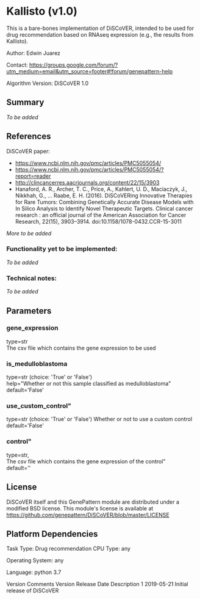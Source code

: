 # Kallisto (v1.0)

This is a bare-bones implementation of DiSCoVER, intended to be used for drug recommendation based on RNAseq expression (e.g., the results from Kallisto).

Author: Edwin Juarez

Contact: https://groups.google.com/forum/?utm_medium=email&utm_source=footer#!forum/genepattern-help

Algorithm Version: DiSCoVER 1.0

## Summary
*To be added*

## References

DiSCoVER paper:
- https://www.ncbi.nlm.nih.gov/pmc/articles/PMC5055054/
- https://www.ncbi.nlm.nih.gov/pmc/articles/PMC5055054/?report=reader
- http://clincancerres.aacrjournals.org/content/22/15/3903
- Hanaford, A. R., Archer, T. C., Price, A., Kahlert, U. D., Maciaczyk, J., Nikkhah, G., … Raabe, E. H. (2016). DiSCoVERing Innovative Therapies for Rare Tumors: Combining Genetically Accurate Disease Models with In Silico Analysis to Identify Novel Therapeutic Targets. Clinical cancer research : an official journal of the American Association for Cancer Research, 22(15), 3903–3914. doi:10.1158/1078-0432.CCR-15-3011

*More to be added*

### Functionality yet to be implemented:
*To be added*

### Technical notes:
*To be added*

## Parameters

### gene_expression
type=str  
The csv file which contains the gene expression to be used  

### is_medulloblastoma
type=str (choice: 'True' or 'False')  
help="Whether or not this sample classified as medulloblastoma"  
default='False'

### use_custom_control"
type=str (choice: 'True' or 'False')
Whether or not to use a custom control  
default='False'  
### control"
type=str,  
The csv file which contains the gene expression of the control"  
default=''  

## License

DiSCoVER itself and this GenePattern module are distributed under a modified BSD license. This module's license is available at https://github.com/genepattern/DiSCoVER/blob/master/LICENSE

## Platform Dependencies
Task Type: Drug recommendation
CPU Type:
any

Operating System:
any

Language:
python 3.7

Version Comments
Version	Release Date	Description
1	2019-05-21	Initial release of DiSCoVER
